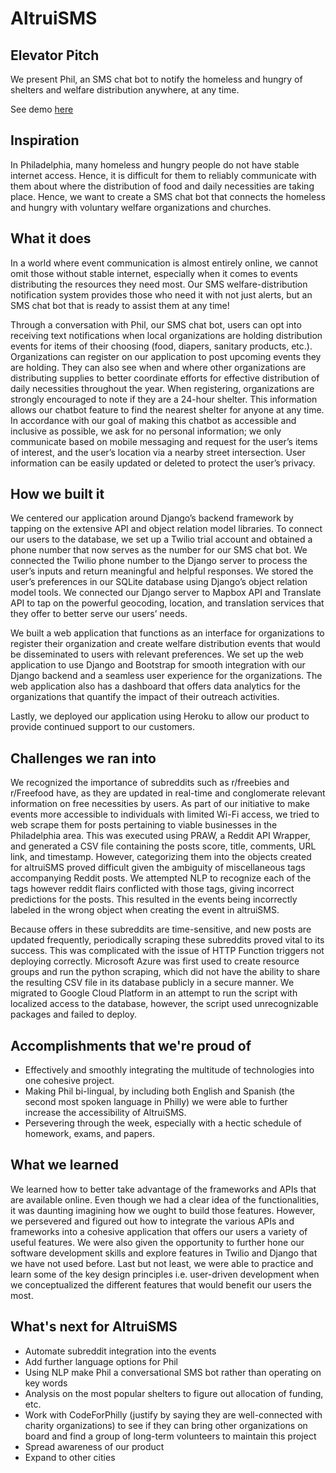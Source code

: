 # AltruiSMS 

## Elevator Pitch
We present Phil, an SMS chat bot to notify the homeless and hungry of shelters and welfare distribution anywhere, at any time.

See demo [here](https://youtu.be/Za9T4aq0ilw)

## Inspiration
In Philadelphia, many homeless and hungry people do not have stable internet access. Hence, it is difficult for them to reliably communicate with them about where the distribution of food and daily necessities are taking place. Hence, we want to create a SMS chat bot that connects the homeless and hungry with voluntary welfare organizations and churches.


## What it does
In a world where event communication is almost entirely online, we cannot omit those without stable internet, especially when it comes to events distributing the resources they need most. Our SMS welfare-distribution notification system provides those who need it with not just alerts, but an SMS chat bot that is ready to assist them at any time!

Through a conversation with Phil, our SMS chat bot, users can opt into receiving text notifications when local organizations are holding distribution events for items of their choosing (food, diapers, sanitary products, etc.). Organizations can register on our application to post upcoming events they are holding. They can also see when and where other organizations are distributing supplies to better coordinate efforts for effective distribution of daily necessities throughout the year. When registering, organizations are strongly encouraged to note if they are a 24-hour shelter. This information allows our chatbot feature to find the nearest shelter for anyone at any time. In accordance with our goal of making this chatbot as accessible and inclusive as possible, we ask for no personal information; we only communicate based on mobile messaging and request for the user’s items of interest, and the user’s location via a nearby street intersection. User information can be easily updated or deleted to protect the user’s privacy.


## How we built it
We centered our application around Django’s backend framework by tapping on the extensive API and object relation model libraries. To connect our users to the database, we set up a Twilio trial account and obtained a phone number that now serves as the number for our SMS chat bot. We connected the Twilio phone number to the Django server to process the user’s inputs and return meaningful and helpful responses. We stored the user’s preferences in our SQLite database using Django’s object relation model tools. We connected our Django server to Mapbox API and Translate API to tap on the powerful geocoding, location, and translation services that they offer to better serve our users’ needs.

We built a web application that functions as an interface for organizations to register their organization and create welfare distribution events that would be disseminated to users with relevant preferences. We set up the web application to use Django and Bootstrap for smooth integration with our Django backend and a seamless user experience for the organizations. The web application also has a dashboard that offers data analytics for the organizations that quantify the impact of their outreach activities. 

Lastly, we deployed our application using Heroku to allow our product to provide continued support to our customers. 


## Challenges we ran into
We recognized the importance of subreddits such as r/freebies and r/Freefood have, as they are updated in real-time and conglomerate relevant information on free necessities by users. As part of our initiative to make events more accessible to individuals with limited Wi-Fi access, we tried to web scrape them for posts pertaining to viable businesses in the Philadelphia area. This was executed using PRAW, a Reddit API Wrapper, and generated a CSV file containing the posts score, title, comments, URL link, and timestamp. However, categorizing them into the objects created for altruiSMS proved difficult given the ambiguity of miscellaneous tags accompanying Reddit posts. We attempted NLP to recognize each of the tags however reddit flairs conflicted with those tags, giving incorrect predictions for the posts. This resulted in the events being incorrectly labeled in the wrong object when creating the event in altruiSMS.

Because offers in these subreddits are time-sensitive, and new posts are updated frequently, periodically scraping these subreddits proved vital to its success. This was complicated with the issue of HTTP Function triggers not deploying correctly. Microsoft Azure was first used to create resource groups and run the python scraping, which did not have the ability to share the resulting CSV file in its database publicly in a secure manner. We migrated to Google Cloud Platform in an attempt to run the script with localized access to the database, however, the script used unrecognizable packages and failed to deploy.


## Accomplishments that we're proud of
- Effectively and smoothly integrating the multitude of technologies into one cohesive project. 
- Making Phil bi-lingual, by including both English and Spanish (the second most spoken language in Philly) we were able to further increase the accessibility of AltruiSMS.
- Persevering through the week, especially with a hectic schedule of homework, exams, and papers. 


## What we learned
We learned how to better take advantage of the frameworks and APIs that are available online. Even though we had a clear idea of the functionalities, it was daunting imagining how we ought to build those features. However, we persevered and figured out how to integrate the various APIs and frameworks into a cohesive application that offers our users a variety of useful features. We were also given the opportunity to further hone our software development skills and explore features in Twilio and Django that we have not used before. Last but not least, we were able to practice and learn some of the key design principles i.e. user-driven development when we conceptualized the different features that would benefit our users the most.


## What's next for AltruiSMS
- Automate subreddit integration into the events
- Add further language options for Phil
- Using NLP make Phil a conversational SMS bot rather than operating on key words
- Analysis on the most popular shelters to figure out allocation of funding, etc.
- Work with CodeForPhilly (justify by saying they are well-connected with charity organizations) to see if they can bring other organizations on board and find a group of long-term volunteers to maintain this project	
- Spread awareness of our product
- Expand to other cities
